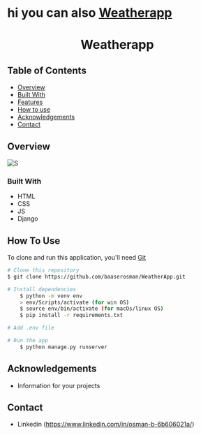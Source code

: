 # hi you can also [Weatherapp](http://bascher.pythonanywhere.com/) 


<h1 align="center">Weatherapp </h1>


<div align="center">
  <h3>
   
  </h3>
</div>

<!-- TABLE OF CONTENTS -->

## Table of Contents

- [Overview](#overview)
- [Built With](#built-with)
- [Features](#features)
- [How to use](#how-to-use)
- [Acknowledgements](#acknowledgements)
- [Contact](#contact)

<!-- OVERVIEW -->

## Overview

![S](https://user-images.githubusercontent.com/94145408/168046121-f5c5790a-7b02-4f96-a2ab-e702ef92e668.png)


### Built With

<!-- This section should list any major frameworks that you built your project using. Here are a few examples.-->

- HTML
- CSS
- JS
- Django

## How To Use

<!-- This is an example, please update according to your application -->

To clone and run this application, you'll need [Git](https://git-scm.com) 
```bash
# Clone this repository
$ git clone https://github.com/baaserosman/WeatherApp.git

# Install dependencies
    $ python -m venv env
    > env/Scripts/activate (for win OS)
    $ source env/bin/activate (for macOs/linux OS)
    $ pip install -r requirements.txt

# Add .env file

# Run the app
    $ python manage.py runserver
```

## Acknowledgements
- Information for your projects

## Contact

 

- Linkedin (https://www.linkedin.com/in/osman-b-6b606021a/)
 
